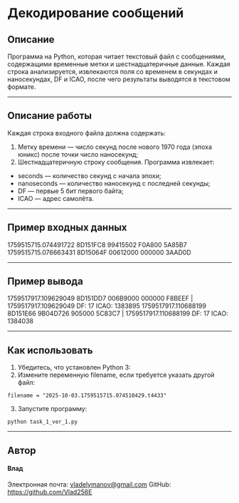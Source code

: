 # Декодирование сообщений
## Описание
Программа на Python, которая читает текстовый файл с сообщениями, содержащими временные метки и шестнадцатеричные данные.
Каждая строка анализируется, извлекаются поля со временем в секундах и наносекундах, DF и ICAO, после чего результаты выводятся в текстовом формате.
***
## Описание работы
Каждая строка входного файла должна содержать:
1.	Метку времени — число секунд после нового 1970 года (эпоха юникс) после точки число наносекунд;
2.	Шестнадцатеричную строку сообщения.
Программа извлекает:
* seconds — количество секунд с начала эпохи; 
* nanoseconds — количество наносекунд с последней секунды;
* DF — первые 5 бит первого байта;
* ICAO — адрес самолёта.
***
## Пример входных данных
1759515715.074491722 8D151FC8 99415502 F0A800 5A85B7
1759515715.076663431 8D15064F 00612000 000000 3AAD0D
***
## Пример вывода
1759517917.109629049 8D151DD7 006B9000 000000 F8BEEF | 1759517917.109629049 DF: 17 ICAO: 1383895
1759517917.110688199 8D151E66 9B04D726 905000 5C83C7 | 1759517917.110688199 DF: 17 ICAO: 1384038
***
## Как использовать
1. Убедитесь, что установлен Python 3: 
2. Измените переменную filename, если требуется указать другой файл: 
```
filename = "2025-10-03.1759515715.074510429.t4433"
```
3. Запустите программу: 
```
python task_1_ver_1.py
```
***
## Автор
#### Влад
Электронная почта: vladelymanov@gmail.com
GitHub: https://github.com/Vlad256E

